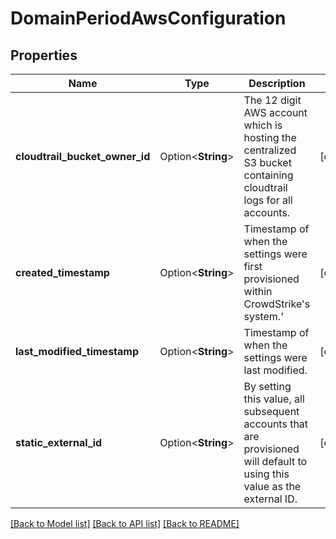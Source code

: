 # DomainPeriodAwsConfiguration

## Properties

Name | Type | Description | Notes
------------ | ------------- | ------------- | -------------
**cloudtrail_bucket_owner_id** | Option<**String**> | The 12 digit AWS account which is hosting the centralized S3 bucket containing cloudtrail logs for all accounts. | [optional]
**created_timestamp** | Option<**String**> | Timestamp of when the settings were first provisioned within CrowdStrike's system.' | [optional]
**last_modified_timestamp** | Option<**String**> | Timestamp of when the settings were last modified. | [optional]
**static_external_id** | Option<**String**> | By setting this value, all subsequent accounts that are provisioned will default to using this value as the external ID. | [optional]

[[Back to Model list]](./README.md#documentation-for-models) [[Back to API list]](./README.md#documentation-for-api-endpoints) [[Back to README]](../README.md)
